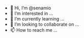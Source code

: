 - 👋 Hi, I’m @senamio
- 👀 I’m interested in ...
- 🌱 I’m currently learning ...
- 💞️ I’m looking to collaborate on ...
- 📫 How to reach me ...

<!---
senamio/senamio is a ✨ special ✨ repository because its `README.md` (this file) appears on your GitHub profile.
You can click the Preview link to take a look at your changes.
--->
